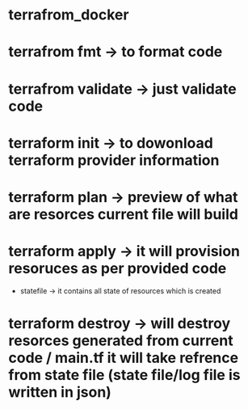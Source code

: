 # terrafrom_docker
# terrafrom fmt -> to format code 

# terrafrom validate -> just validate code

# terraform init -> to dowonload terraform provider information

# terraform plan -> preview of what are resorces current file will build

# terraform apply -> it will provision resoruces as per provided code

* statefile -> it contains all state of resources which is created 

# terraform destroy -> will destroy resorces generated from current code / main.tf it will take refrence from state file (state file/log file is written in json)

